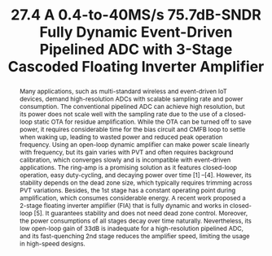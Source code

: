 ---
title: 27.4 A 0.4-to-40MS/s 75.7dB-SNDR Fully Dynamic Event-Driven Pipelined ADC with 3-Stage Cascoded Floating Inverter Amplifier

authors:
- Xiyuan Tang
- Xiangxing Yang
- Jiaxin Liu
- Wei Shi
- David Z. Pan
- Nan Sun

publishDate: "2021-02-13"

summary: ISSCC, 2021

abstract: "Many applications, such as multi-standard wireless and event-driven IoT devices, demand high-resolution ADCs with scalable sampling rate and power consumption. The conventional pipelined ADC can achieve high resolution, but its power does not scale well with the sampling rate due to the use of a closed-loop static OTA for residue amplification. While the OTA can be turned off to save power, it requires considerable time for the bias circuit and CMFB loop to settle when waking up, leading to wasted power and reduced peak operation frequency. Using an open-loop dynamic amplifier can make power scale linearly with frequency, but its gain varies with PVT and often requires background calibration, which converges slowly and is incompatible with event-driven applications. The ring-amp is a promising solution as it features closed-loop operation, easy duty-cycling, and decaying power over time [1] –[4]. However, its stability depends on the dead zone size, which typically requires trimming across PVT variations. Besides, the 1st stage has a constant operating point during amplification, which consumes considerable energy. A recent work proposed a 2-stage floating inverter amplifier (FIA) that is fully dynamic and works in closed-loop [5]. It guarantees stability and does not need dead zone control. Moreover, the power consumptions of all stages decay over time naturally. Nevertheless, its low open-loop gain of 33dB is inadequate for a high-resolution pipelined ADC, and its fast-quenching 2nd stage reduces the amplifier speed, limiting the usage in high-speed designs."

publication_types: ["1"]

publication: "2021 IEEE International Solid- State Circuits Conference (ISSCC)"



links:
- name: IEEE Xplore
  url: https://ieeexplore.ieee.org/document/9365753/
---